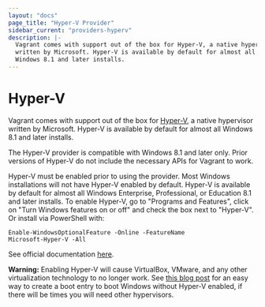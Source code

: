 ```yaml
---
layout: "docs"
page_title: "Hyper-V Provider"
sidebar_current: "providers-hyperv"
description: |-
  Vagrant comes with support out of the box for Hyper-V, a native hypervisor
  written by Microsoft. Hyper-V is available by default for almost all
  Windows 8.1 and later installs.
---
```


# Hyper-V

Vagrant comes with support out of the box for [Hyper-V](https://en.wikipedia.org/wiki/Hyper-V),
a native hypervisor written by Microsoft. Hyper-V is available by default for
almost all Windows 8.1 and later installs.

The Hyper-V provider is compatible with Windows 8.1 and later only. Prior versions
of Hyper-V do not include the necessary APIs for Vagrant to work.

Hyper-V must be enabled prior to using the provider. Most Windows installations
will not have Hyper-V enabled by default.  Hyper-V is available by default for
almost all Windows Enterprise, Professional, or Education 8.1 and later installs.
To enable Hyper-V, go to "Programs and Features", click on "Turn Windows
features on or off" and check the box next to "Hyper-V".  Or install via
PowerShell with:

<code>Enable-WindowsOptionalFeature -Online -FeatureName Microsoft-Hyper-V -All</code>

See official documentation [here](https://docs.microsoft.com/en-us/virtualization/hyper-v-on-windows/quick-start/enable-hyper-v).

<div class="alert alert-warning">
  <strong>Warning:</strong> Enabling Hyper-V will cause VirtualBox, VMware,
  and any other virtualization technology to no longer work. See
  <a href="http://www.hanselman.com/blog/SwitchEasilyBetweenVirtualBoxAndHyperVWithABCDEditBootEntryInWindows81.aspx">this blog post</a>
  for an easy way to create a boot entry to boot Windows without Hyper-V
  enabled, if there will be times you will need other hypervisors.
</div>

